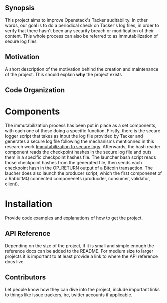 ## Synopsis

This project aims to improve Openstack's Tacker auditability. In other words, our goal is to do a periodical check on Tacker's log files, in order to verify that there hasn't been any security breach or modification of their content. This whole process can also be referred to as immutabilization of secure log files

## Motivation

A short description of the motivation behind the creation and maintenance of the project. This should explain **why** the project exists

## Code Organization

# Components

The immutabilization process has been put in place as a set components, with each one of those doing a specific function. Firstly, there is the secure logger script that takes as input the log file provided by Tacker and generates a secure log file following the mechanisms mentionned in this research work [Immutabilization fo secure logs](https://www.scytl.com/wp-content/uploads/2017/01/Distributed-Immutabilization-of-Secure-Logs_Scytl.pdf). Afterwards, the hash reader component reads the checkpoint hashes in the secure log file and puts them in a specific checkpoint hashes file.
The launcher bash script reads those checkpoint hashes from the generated file, then sends each checkpoint hash in the OP_RETURN output of a Bitcoin transaction. The laucher does also launch the producer script, which the first componenet of a RabbitMQ connected componenets (producder, consumer, validator, client).   
# Installation

Provide code examples and explanations of how to get the project.

## API Reference

Depending on the size of the project, if it is small and simple enough the reference docs can be added to the README. For medium size to larger projects it is important to at least provide a link to where the API reference docs live.


## Contributors

Let people know how they can dive into the project, include important links to things like issue trackers, irc, twitter accounts if applicable.


